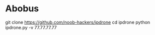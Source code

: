 # Abobus
git clone https://github.com/noob-hackers/ipdrone
cd ipdrone
python ipdrone.py -v 77.77.77.77
